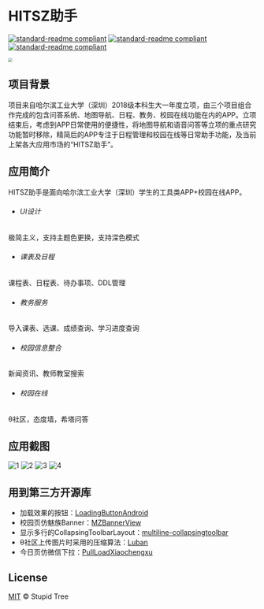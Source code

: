 # HITSZ助手
 [![standard-readme compliant](https://img.shields.io/badge/%E4%B8%8B%E8%BD%BD-%E5%8D%8E%E4%B8%BA%E5%BA%94%E7%94%A8%E5%B8%82%E5%9C%BA-red?style=flat-square)](https://appstore.huawei.com/app/C101988835) [![standard-readme compliant](https://img.shields.io/badge/%E4%B8%8B%E8%BD%BD-%E5%B0%8F%E7%B1%B3%E5%BA%94%E7%94%A8%E5%95%86%E5%BA%97-orange?style=flat-square)](http://app.mi.com/details?id=com.stupidtree.hita) [![standard-readme compliant](https://img.shields.io/badge/%E4%B8%8B%E8%BD%BD-%E9%85%B7%E5%AE%89%E5%B8%82%E5%9C%BA-green?style=flat-square)](https://www.coolapk.com/apk/230999)
 
<img src="https://appimg.dbankcdn.com/hwmarket/files/application/icon144/caafda9e5a5d4adda0980a078df830e3.png" style="zoom:50%" />

## 项目背景
项目来自哈尔滨工业大学（深圳）2018级本科生大一年度立项，由三个项目组合作完成的包含问答系统、地图导航、日程、教务、校园在线功能在内的APP。立项结束后，考虑到APP日常使用的便捷性，将地图导航和语音问答等立项的重点研究功能暂时移除，精简后的APP专注于日程管理和校园在线等日常助手功能，及当前上架各大应用市场的“HITSZ助手”。
## 应用简介
HITSZ助手是面向哈尔滨工业大学（深圳）学生的工具类APP+校园在线APP。
- ###### UI设计
极简主义，支持主题色更换，支持深色模式
- ###### 课表及日程
课程表、日程表、待办事项、DDL管理
- ###### 教务服务
导入课表、选课、成绩查询、学习进度查询
- ###### 校园信息整合
新闻资讯、教师教室搜索
- ###### 校园在线
θ社区，态度墙，希塔问答

## 应用截图
![1](http://file.market.xiaomi.com/thumbnail/jpeg/l395/AppStore/0076a5168f659598850e23363e29668106d4212cc "1")  ![2](http://file.market.xiaomi.com/thumbnail/jpeg/l395/AppStore/014a3247ae36942d63022f549001733030f54f82d "2")  ![3](http://file.market.xiaomi.com/thumbnail/jpeg/l395/AppStore/03c44445d96d60b4e974ae36dde7c4c9572423501 "3")  ![4](http://file.market.xiaomi.com/thumbnail/jpeg/l395/AppStore/0d4a3407a53f9b2d560229549ef172383ce432032 "4")

## 用到第三方开源库
- 加载效果的按钮：[LoadingButtonAndroid](https://github.com/leandroBorgesFerreira/LoadingButtonAndroid)
- 校园页仿魅族Banner：[MZBannerView](https://github.com/pinguo-zhouwei/MZBannerView)
- 显示多行的CollapsingToolbarLayout：[multiline-collapsingtoolbar](https://github.com/opacapp/multiline-collapsingtoolbar)
- θ社区上传图片时采用的压缩算法：[Luban](https://github.com/Curzibn/Luban)
- 今日页仿微信下拉：[PullLoadXiaochengxu](https://github.com/LucianZhang/PullLoadXiaochengxu)

## License

[MIT](LICENSE) © Stupid Tree
